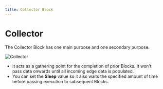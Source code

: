 ```yaml
---
title: Collector Block
---
```


# Collector

The Collector Block has one main purpose and one secondary purpose.

![Collector](/img/flows/blocks/core/block-collector.png)

- It acts as a gathering point for the completion of prior Blocks. It won't pass data onwards until all incoming edge data is populated.
- You can set the **Sleep** value so it also waits the specified amount of time before passing execution to subsequent Blocks.

